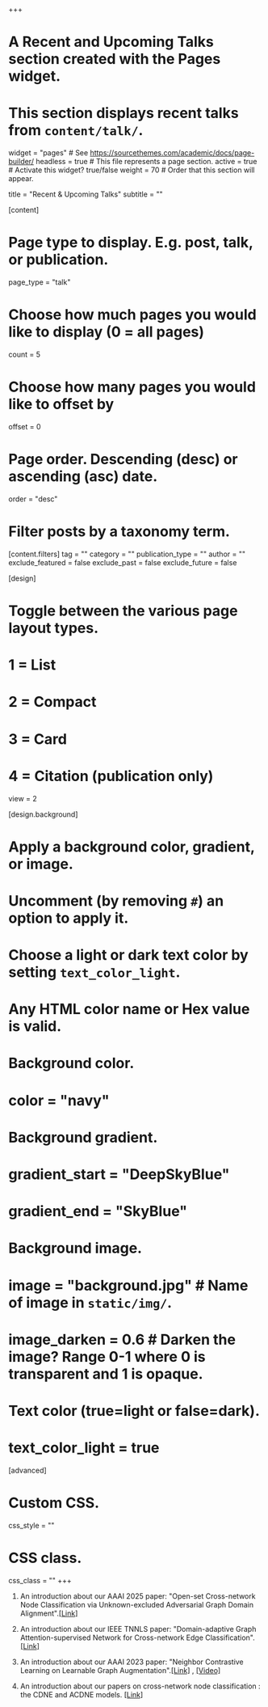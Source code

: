 +++
# A Recent and Upcoming Talks section created with the Pages widget.
# This section displays recent talks from `content/talk/`.

widget = "pages"  # See https://sourcethemes.com/academic/docs/page-builder/
headless = true  # This file represents a page section.
active = true  # Activate this widget? true/false
weight = 70  # Order that this section will appear.

title = "Recent & Upcoming Talks"
subtitle = ""

[content]
  # Page type to display. E.g. post, talk, or publication.
  page_type = "talk"
  
  # Choose how much pages you would like to display (0 = all pages)
  count = 5
  
  # Choose how many pages you would like to offset by
  offset = 0

  # Page order. Descending (desc) or ascending (asc) date.
  order = "desc"

  # Filter posts by a taxonomy term.
  [content.filters]
    tag = ""
    category = ""
    publication_type = ""
    author = ""
    exclude_featured = false
    exclude_past = false
    exclude_future = false
    
[design]
  # Toggle between the various page layout types.
  #   1 = List
  #   2 = Compact
  #   3 = Card
  #   4 = Citation (publication only)
  view = 2
  
[design.background]
  # Apply a background color, gradient, or image.
  #   Uncomment (by removing `#`) an option to apply it.
  #   Choose a light or dark text color by setting `text_color_light`.
  #   Any HTML color name or Hex value is valid.

  # Background color.
  # color = "navy"
  
  # Background gradient.
  # gradient_start = "DeepSkyBlue"
  # gradient_end = "SkyBlue"
  
  # Background image.
  # image = "background.jpg"  # Name of image in `static/img/`.
  # image_darken = 0.6  # Darken the image? Range 0-1 where 0 is transparent and 1 is opaque.

  # Text color (true=light or false=dark).
  # text_color_light = true  
  
[advanced]
 # Custom CSS. 
 css_style = ""
 
 # CSS class.
 css_class = ""
+++

1. An introduction about our AAAI 2025 paper: "Open-set Cross-network Node Classification via Unknown-excluded Adversarial Graph Domain Alignment".[[Link]](https://mp.weixin.qq.com/s/0_IzOnqHe1Y564d5nep2mg)
   
2. An introduction about our IEEE TNNLS paper: "Domain-adaptive Graph Attention-supervised Network for Cross-network Edge Classification".[[Link]](https://mp.weixin.qq.com/s/qumZgJ4JXA85g9FpG5PtYg)
   
3. An introduction about our AAAI 2023 paper: "Neighbor Contrastive Learning on Learnable Graph Augmentation".[[Link]](https://mp.weixin.qq.com/s/m2DksBHOFgGvXJht60EZ1w)
, [[Video]](https://underline.io/lecture/69002-neighbor-contrastive-learning-on-learnable-graph-augmentation)

4. An introduction about our papers on cross-network node classification : the CDNE and ACDNE models. [[Link]](https://mp.weixin.qq.com/s/LUnwwoeU7ZRNyOgGfCc7Pg)
